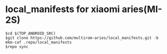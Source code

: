# local_manifests for xiaomi aries(MI-2S)

```
$cd $(TOP_ANDROID_SRC)
$git clone https://github.com/multirom-aries/local_manifests.git -b mkm-caf .repo/local_manifests
$repo sync
```
